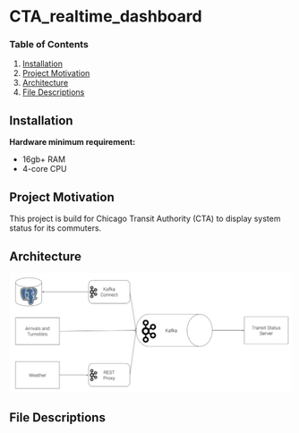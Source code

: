 # CTA_realtime_dashboard


### Table of Contents

1. [Installation](#installation)
2. [Project Motivation](#motivation)
3. [Architecture](#architecture)
4. [File Descriptions](#files)


## Installation <a name="installation"></a>    
**Hardware minimum requirement:**        
- 16gb+ RAM 
- 4-core CPU


## Project Motivation<a name="motivation"></a>    
This project is build for Chicago Transit Authority (CTA) to display system status for its commuters.


## Architecture<a name="architecture"></a> 
![arch](./architecture.png)


## File Descriptions <a name="files"></a>



